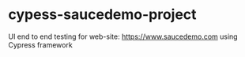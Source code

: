 # cypess-saucedemo-project
UI end to end testing for web-site: https://www.saucedemo.com using Cypress framework
